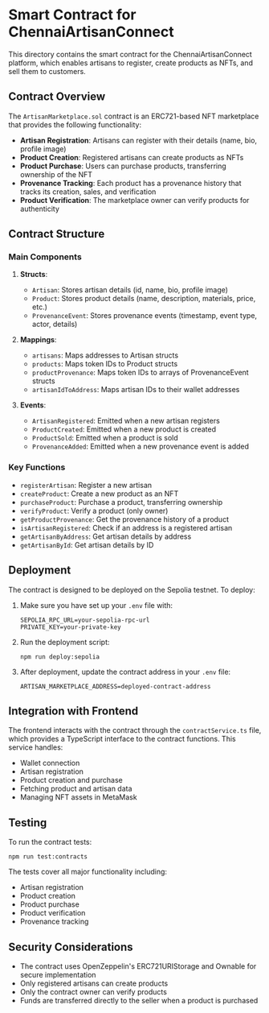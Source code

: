 # Smart Contract for ChennaiArtisanConnect

This directory contains the smart contract for the ChennaiArtisanConnect platform, which enables artisans to register, create products as NFTs, and sell them to customers.

## Contract Overview

The `ArtisanMarketplace.sol` contract is an ERC721-based NFT marketplace that provides the following functionality:

- **Artisan Registration**: Artisans can register with their details (name, bio, profile image)
- **Product Creation**: Registered artisans can create products as NFTs
- **Product Purchase**: Users can purchase products, transferring ownership of the NFT
- **Provenance Tracking**: Each product has a provenance history that tracks its creation, sales, and verification
- **Product Verification**: The marketplace owner can verify products for authenticity

## Contract Structure

### Main Components

1. **Structs**:
   - `Artisan`: Stores artisan details (id, name, bio, profile image)
   - `Product`: Stores product details (name, description, materials, price, etc.)
   - `ProvenanceEvent`: Stores provenance events (timestamp, event type, actor, details)

2. **Mappings**:
   - `artisans`: Maps addresses to Artisan structs
   - `products`: Maps token IDs to Product structs
   - `productProvenance`: Maps token IDs to arrays of ProvenanceEvent structs
   - `artisanIdToAddress`: Maps artisan IDs to their wallet addresses

3. **Events**:
   - `ArtisanRegistered`: Emitted when a new artisan registers
   - `ProductCreated`: Emitted when a new product is created
   - `ProductSold`: Emitted when a product is sold
   - `ProvenanceAdded`: Emitted when a new provenance event is added

### Key Functions

- `registerArtisan`: Register a new artisan
- `createProduct`: Create a new product as an NFT
- `purchaseProduct`: Purchase a product, transferring ownership
- `verifyProduct`: Verify a product (only owner)
- `getProductProvenance`: Get the provenance history of a product
- `isArtisanRegistered`: Check if an address is a registered artisan
- `getArtisanByAddress`: Get artisan details by address
- `getArtisanById`: Get artisan details by ID

## Deployment

The contract is designed to be deployed on the Sepolia testnet. To deploy:

1. Make sure you have set up your `.env` file with:
   ```
   SEPOLIA_RPC_URL=your-sepolia-rpc-url
   PRIVATE_KEY=your-private-key
   ```

2. Run the deployment script:
   ```
   npm run deploy:sepolia
   ```

3. After deployment, update the contract address in your `.env` file:
   ```
   ARTISAN_MARKETPLACE_ADDRESS=deployed-contract-address
   ```

## Integration with Frontend

The frontend interacts with the contract through the `contractService.ts` file, which provides a TypeScript interface to the contract functions. This service handles:

- Wallet connection
- Artisan registration
- Product creation and purchase
- Fetching product and artisan data
- Managing NFT assets in MetaMask

## Testing

To run the contract tests:

```
npm run test:contracts
```

The tests cover all major functionality including:
- Artisan registration
- Product creation
- Product purchase
- Product verification
- Provenance tracking

## Security Considerations

- The contract uses OpenZeppelin's ERC721URIStorage and Ownable for secure implementation
- Only registered artisans can create products
- Only the contract owner can verify products
- Funds are transferred directly to the seller when a product is purchased
